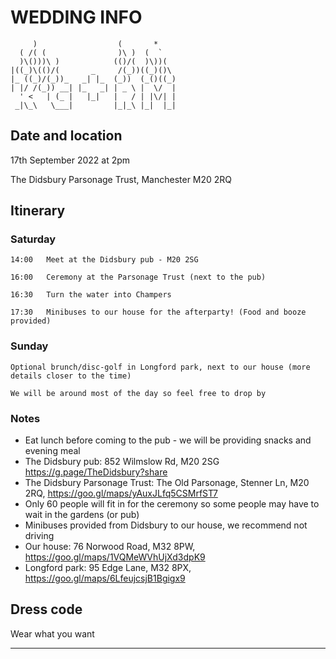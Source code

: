 # WEDDING INFO

```
     )                  (       *     
  ( /( (                )\ )  (  `    
  )\()))\ )            (()/(  )\))(   
|((_)\(()/(       _     /(_))((_)()\  
|_ ((_)/(_))_   _| |_  (_))  (_()((_) 
| |/ /(_)) __| |_   _| | _ \ |  \/  | 
  ' <   | (_ |   |_|   |   / | |\/| | 
 _|\_\   \___|         |_|_\ |_|  |_| 
```                                                                   
## Date and location
17th September 2022 at 2pm

The Didsbury Parsonage Trust, Manchester M20 2RQ


## Itinerary
### Saturday
`14:00   Meet at the Didsbury pub - M20 2SG`

`16:00   Ceremony at the Parsonage Trust (next to the pub)`

`16:30   Turn the water into Champers`

`17:30   Minibuses to our house for the afterparty! (Food and booze provided)`
### Sunday
`Optional brunch/disc-golf in Longford park, next to our house (more details closer to the time)`

`We will be around most of the day so feel free to drop by`

### Notes
* Eat lunch before coming to the pub - we will be providing snacks and evening meal
* The Didsbury pub: 852 Wilmslow Rd, M20 2SG https://g.page/TheDidsbury?share
* The Didsbury Parsonage Trust: The Old Parsonage, Stenner Ln, M20 2RQ, https://goo.gl/maps/yAuxJLfq5CSMrfST7 
* Only 60 people will fit in for the ceremony so some people may have to wait in the gardens (or pub)
* Minibuses provided from Didsbury to our house, we recommend not driving
* Our house: 76 Norwood Road, M32 8PW, https://goo.gl/maps/1VQMeWVhUjXd3dpK9
* Longford park: 95 Edge Lane, M32 8PX, https://goo.gl/maps/6LfeujcsjB1Bgigx9


## Dress code
Wear what you want
***
